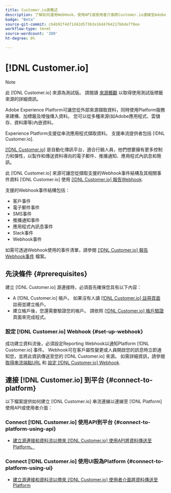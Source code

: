 ```yaml
---
title: Customer.io源概述
description: 了解如何運用WebHook，使用API或使用者介面將Customer.io連線至Adobe Experience Platform
badge: "Beta"
source-git-commit: cb4b92f4d71d42d57363e16d4764217b6de7f8ee
workflow-type: tm+mt
source-wordcount: '389'
ht-degree: 0%

---
```


# [!DNL Customer.io]

>[!NOTE]
>
>此 [!DNL Customer.io] 來源為測試版。 請閱讀 [來源概觀](../../home.md#terms-and-conditions) 以取得使用測試版標籤來源的詳細資訊。

Adobe Experience Platform可讓您從外部來源擷取資料，同時使用Platform服務來建構、加標籤及增強傳入資料。 您可以從多種來源(如Adobe應用程式、雲儲存、資料庫等)內嵌資料。

Experience Platform支援從串流應用程式擷取資料。 支援串流提供者包括 [!DNL Customer.io].

[[!DNL Customer.io]](https://customer.io/) 是自動化傳訊平台，適合行銷人員，他們想要擁有更多控制力和彈性，以製作和傳送資料導向的電子郵件、推播通知、應用程式內訊息和簡訊。

此 [!DNL Customer.io] 來源可讓您從擷取支援的Webhook事件結構及其相關事件資料 [!DNL Customer.io] 使用 [[!DNL Customer.io] 報告Webhook](https://customer.io/docs/api/webhooks/).

支援的Webhook事件結構包括：

* 客戶事件
* 電子郵件事件
* SMS事件
* 推播通知事件
* 應用程式內訊息事件
* Slack事件
* Webhook事件

如需可透過Webhook使用的事件清單，請參閱 [[!DNL Customer.io] 報告Webhook事件](https://customer.io/docs/webhooks/#events) 檔案。

## 先決條件 {#prerequisites}

建立 [!DNL Customer.io] 源連接時，必須首先確保您具有以下內容：

* A [!DNL Customer.io] 帳戶。 如果沒有人讀 [[!DNL Customer.io] 註冊頁面](https://fly.customer.io/signup) 註冊並建立帳戶。
* 建立帳戶後，您還需要驗證您的帳戶。 請依照 [[!DNL Customer.io] 帳戶驗證](https://customer.io/docs/account-verification/) 頁面來完成程式。

### 設定 [!DNL Customer.io] Webhook {#set-up-webhook}

成功建立資料流後，必須設定Reporting Webhook以通知Platform [!DNL Customer.io] 事件。 Webhook可在客戶屬性變更或人員開啟您的訊息時立即通知您，並將此資訊傳送至您的 [!DNL Customer.io] 來源。 如需詳細資訊，請參閱 [取得串流端點URL](../../tutorials/ui/create/marketing-automation/customerio-webhook.md#get-streaming-endpoint) 和 [設定 [!DNL Customer.io] Webhook](../../tutorials/ui/create/marketing-automation/customerio-webhook.md#set-up-webhook).

## 連接 [!DNL Customer.io] 到平台 {#connect-to-platform}

以下檔案提供如何建立 [!DNL Customer.io] 串流連線以連線至 [!DNL Platform] 使用API或使用者介面：

### Connect [!DNL Customer.io] 使用API到平台 {#connect-to-platform-using-api}

* [建立源連接和資料流以帶來 [!DNL Customer.io] 使用API將資料傳送至Platform。](../../tutorials/api/create/marketing-automation/customerio-webhook.md)

### Connect [!DNL Customer.io] 使用UI設為Platform {#connect-to-platform-using-ui}

* [建立源連接和資料流以帶來 [!DNL Customer.io] 使用者介面將資料傳送至Platform](../../tutorials/ui/create/marketing-automation/customerio-webhook.md)

